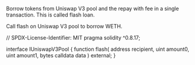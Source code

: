 Borrow tokens from Uniswap V3 pool and the repay with fee in a single transaction. This is called flash loan.

Call flash on Uniswap V3 pool to borrow WETH.

// SPDX-License-Identifier: MIT
pragma solidity ^0.8.17;

interface IUniswapV3Pool {
    function flash(
        address recipient,
        uint amount0,
        uint amount1,
        bytes calldata data
    ) external;
}

